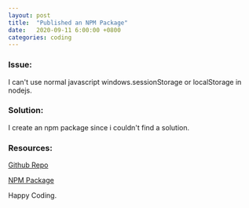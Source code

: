```yaml
---
layout: post
title:  "Published an NPM Package"
date:   2020-09-11 6:00:00 +0800
categories: coding
---
```

### Issue:
I can't use normal javascript windows.sessionStorage or localStorage in nodejs.

### Solution:
I create an npm package since i couldn't find a solution.

### Resources:
[Github Repo](https://github.com/AdrianDucao/sessionStorage-for-node)

[NPM Package](https://www.npmjs.com/package/sessionstorage-for-nodejs)

Happy Coding.